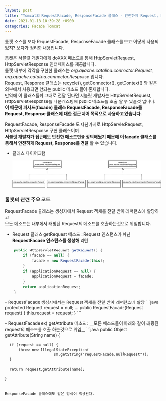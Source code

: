 ```yaml
---
layout: post
title: "Tomcat의 RequestFacade, ResponseFacade 클래스 - 안전하게 Request, Response 전달하기"
date: 2021-01-18 10:39:28 +0900
categories: Facade Tomcat
---
```


톰캣 소스를 보다 RequestFacade, ResponseFacade 클래스를 보고 어떻게 사용되었지? 보다가 정리한 내용입니다.  

톰캣은 서블릿 개발자에게 doXXX 메소드를 통해 HttpServletRequest, HttpServletResponse 인터페이스를 제공합니다.  
톰캣 내부에 각각을 구현한 클래스는 _org.apache.catalina.connector.Request, org.apache.catalina.connector.Response_ 입니다.  
Request, Response 클래스는 recycle(), getConnector(), getContext() 와 같은 외부에서 사용되면 안되는 public 메소드 들이 존재합니다.  
만약에 이 클래스들이 그대로 전달 된다면 서블릿 개발자는 HttpServletRequest, HttpServletResponse를 다운캐스팅해 public 메소드를 호출 할 수 있을것 입니다.  
__이 때문에 파사드(facade) 클래스 RequestFacade, ResponseFacade를 Request, Response 클래스에 대한 접근 제어 목적으로 사용하고 있습니다.__  

RequestFacade, ResponseFacade 도 마찬가지로 HttpServletRequest, HttpServletResponse 구현 클래스이며  
__서블릿 개발자가 접근해도 안전한 메소드만을 정의해뒀기 때문에 이 facade 클래스를 통해서 안전하게 Request, Response를 전달__ 할 수 있습니다.
  
- 클래스 다이어그램
  
  ![tomcat-facade-class-diagram](/assets/capture/tomcat-facade.png)

  
### 톰캣의 관련 주요 코드

RequestFacade 클래스는 생성자에서 Request 객체를 전달 받아 레퍼런스에 할당하고  
모든 메소드는 내부에서 래핑된 Request의 메소드를 호출하는것으로 위임합니다.

- Request 클래스 getRequest 메소드 : Request 인스턴스가 아닌 __RequestFacade 인스턴스를 생성해__ 리턴
```java
    public HttpServletRequest getRequest() {
        if (facade == null) {
            facade = new RequestFacade(this);
        }
        if (applicationRequest == null) {
            applicationRequest = facade;
        }
        return applicationRequest;
    }
```
<p></p>
- RequestFacade 생성자에서는 Request 객체를 전달 받아 레퍼런스에 할당
```java
    protected Request request = null;
    ...
    public RequestFacade(Request request) {
        this.request = request;
    }
```
<p></p>
- RequestFacade ex) getAttribute 메소드 : __모든 메소드들이 아래와 같이 래핑된 request의 메소드를 호출 하는것으로 위임__
```java
public Object getAttribute(String name) {

      if (request == null) {
          throw new IllegalStateException(
                          sm.getString("requestFacade.nullRequest"));
      }

      return request.getAttribute(name);
}
```

ResponseFacade 클래스에도 같은 방식이 적용된다.